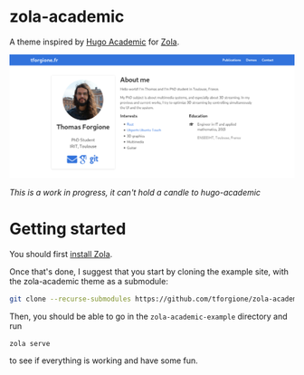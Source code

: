 # zola-academic

A theme inspired by [Hugo Academic](https://github.com/gcushen/hugo-academic) for [Zola](https://www.getzola.org).

![A screenshot of the zola-academic theme](https://raw.githubusercontent.com/tforgione/zola-academic/master/screenshot-cropped.png)

*This is a work in progress, it can't hold a candle to hugo-academic*

# Getting started

You should first [install Zola](https://www.getzola.org/documentation/getting-started/installation/).

Once that's done, I suggest that you start by cloning the example site, with the zola-academic theme as a submodule:

``` bash
git clone --recurse-submodules https://github.com/tforgione/zola-academic-example
```

Then, you should be able to go in the `zola-academic-example` directory and run

```
zola serve
```

to see if everything is working and have some fun.
